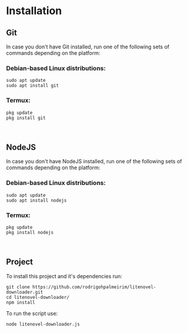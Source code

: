 # Installation

## Git
In case you don't have Git installed, run one of the following sets of commands depending on the platform:
### Debian-based Linux distributions:
```
sudo apt update
sudo apt install git
```

### Termux:
```
pkg update
pkg install git
```
<br/>

## NodeJS
In case you don't have NodeJS installed, run one of the following sets of commands depending on the platform:

### Debian-based Linux distributions:
```
sudo apt update
sudo apt install nodejs
```

### Termux:
```
pkg update
pkg install nodejs
```
<br/>

## Project
To install this project and it's dependencies run:
```
git clone https://github.com/rodrigohpalmeirim/litenovel-downloader.git
cd litenovel-downloader/
npm install
```

To run the script use:
```
node litenovel-downloader.js
```